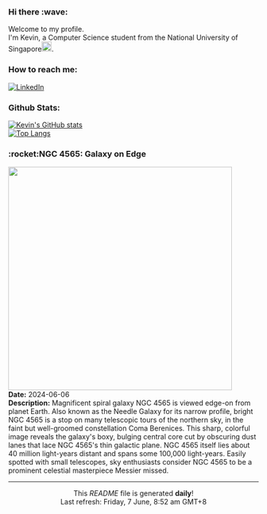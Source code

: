 <h3>Hi there :wave:</h3>

Welcome to my profile.   
I'm Kevin, a Computer Science student from the National University of Singapore<img src="https://img.icons8.com/color/96/000000/singapore-circular.png" width="20px"/>.</p>

<h3>How to reach me: </h3>
<a href="https://www.linkedin.com/in/kevin-foong/"><img alt="LinkedIn" src="https://img.shields.io/badge/linkedin-%230077B5.svg?&style=for-the-badge&logo=linkedin&logoColor=white" /></a> 

<h3>Github Stats: </h3> 

[![Kevin's GitHub stats](https://github-readme-stats.vercel.app/api?username=kevin9foong&theme=tokyonight)](https://github.com/anuraghazra/github-readme-stats) <br/>
[![Top Langs](https://github-readme-stats.vercel.app/api/top-langs/?username=kevin9foong&layout=compact&theme=tokyonight)](https://github.com/anuraghazra/github-readme-stats)

<h3>:rocket:NGC 4565: Galaxy on Edge</h3> 
<img width="450" src="https:&#x2F;&#x2F;apod.nasa.gov&#x2F;apod&#x2F;image&#x2F;2406&#x2F;278_lorand_fenyes_ngc4565.jpg" /><br/>
<b>Date:</b> 2024-06-06<br/>
<b>Description:</b> Magnificent spiral galaxy NGC 4565 is viewed edge-on from planet Earth. Also known as the Needle Galaxy for its narrow profile, bright NGC 4565 is a stop on many telescopic tours of the northern sky, in the faint but well-groomed constellation Coma Berenices. This sharp, colorful image reveals the galaxy&#39;s boxy, bulging central core cut by obscuring dust lanes that lace NGC 4565&#39;s thin galactic plane. NGC 4565 itself lies about 40 million light-years distant and spans some 100,000 light-years.  Easily spotted with small telescopes, sky enthusiasts consider NGC 4565 to be a prominent celestial masterpiece Messier missed.<br/>

------------
<p align="center">This <i>README</i> file is generated <b>daily</b>!</br>
Last refresh: Friday, 7 June, 8:52 am GMT+8<br />